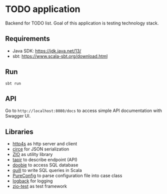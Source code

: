 # TODO application

Backend for TODO list. Goal of this application is testing technology stack.

## Requirements

 * Java SDK: https://jdk.java.net/13/
 * sbt: https://www.scala-sbt.org/download.html

## Run

```
sbt run
```

## API

Go to `http://localhost:8080/docs` to access simple API documentation with Swagger UI.

## Libraries

 * [http4s](https://http4s.org/) as http server and client
 * [circe](https://circe.github.io/circe/) for JSON serialization
 * [ZIO](https://zio.dev/) as utility library
 * [tapir](https://tapir.softwaremill.com/) to describe endpoint (API)
 * [doobie](https://tpolecat.github.io/doobie/) to access SQL database
 * [quill](https://getquill.io/) to write SQL queries in Scala
 * [PureConfig](https://pureconfig.github.io) to parse configuration file into case class
 * [logback](http://logback.qos.ch/) for logging
 * [zio-test](https://zio.dev/docs/usecases/usecases_testing) as test framework
